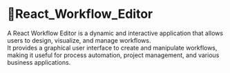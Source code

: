 # 📌React_Workflow_Editor

A React Workflow Editor is a dynamic and interactive application that allows users to design, visualize, and manage workflows.<br>
It provides a graphical user interface to create and manipulate workflows, making it useful for process automation, project management, and various business applications.
